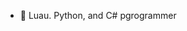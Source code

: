 - 👋 Luau. Python, and C# pgrogrammer
<!---
ObSp/ObSp is a ✨ special ✨ repository because its `README.md` (this file) appears on your GitHub profile.
You can click the Preview link to take a look at your changes.
--->
